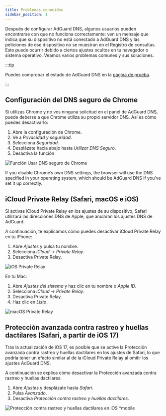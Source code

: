 ```yaml
---
title: Problemas conocidos
sidebar_position: 1
---
```


Después de configurar AdGuard DNS, algunos usuarios pueden encontrarse con que no funciona correctamente: ven un mensaje que indica que su dispositivo no está conectado a AdGuard DNS y las peticiones de ese dispositivo no se muestran en el Registro de consultas. Esto puede ocurrir debido a ciertos ajustes ocultos en tu navegador o sistema operativo. Veamos varios problemas comunes y sus soluciones.

:::tip

Puedes comprobar el estado de AdGuard DNS en la [página de prueba](https://adguard.com/test.html).

:::

## Configuración del DNS seguro de Chrome

Si utilizas Chrome y no ves ninguna solicitud en el panel de AdGuard DNS, puede deberse a que Chrome utiliza su propio servidor DNS. Así es cómo puedes desactivarlo:

1. Abre la configuración de Chrome.
1. Ve a *Privacidad y seguridad*.
1. Selecciona *Seguridad*.
1. Desplázate hacia abajo hasta *Utilizar DNS Seguro*.
1. Desactiva la función.

![Función Usar DNS seguro de Chrome](https://cdn.adtidy.org/content/kb/dns/private/solving_problems/known_issues/secure-dns.png)

If you disable Chrome’s own DNS settings, the browser will use the DNS specified in your operating system, which should be AdGuard DNS if you’ve set it up correctly.

## iCloud Private Relay (Safari, macOS e iOS)

Si activas iCloud Private Relay en los ajustes de su dispositivo, Safari utilizará las direcciones DNS de Apple, que anularán los ajustes DNS de AdGuard.

A continuación, te explicamos cómo puedes desactivar iCloud Private Relay en tu iPhone:

1. Abre *Ajustes* y pulsa tu nombre.
1. Selecciona *iCloud* → *Private Relay*.
1. Desactiva Private Relay.

![iOS Private Relay](https://cdn.adtidy.org/content/kb/dns/private/solving_problems/known_issues/private-relay.png)

En tu Mac:

1. Abre *Ajustes del sistema* y haz clic en tu nombre o *Apple ID*.
1. Selecciona *iCloud* → *Private Relay*.
1. Desactiva Private Relay.
1. Haz clic en *Listo*.

![macOS Private Relay](https://cdn.adtidy.org/content/kb/dns/private/solving_problems/known_issues/mac-private-relay.png)

## Protección avanzada contra rastreo y huellas dactilares (Safari, a partir de iOS 17)

Tras la actualización de iOS 17, es posible que se active la Protección avanzada contra rastreo y huellas dactilares en los ajustes de Safari, lo que podría tener un efecto similar al de la iCloud Private Relay al omitir los ajustes AdGuard DNS.

A continuación se explica cómo desactivar la Protección avanzada contra rastreo y huellas dactilares:

1. Abre *Ajustes* y desplázate hasta *Safari*.
1. Pulsa *Avanzado*.
1. Desactiva *Protección contra rastreo y huellas dactilares*.

![Protección contra rastreo y huellas dactilares en iOS *mobile](https://cdn.adtidy.org/content/kb/dns/private/solving_problems/known_issues/ios-tracking-and-fingerprinting.png)
